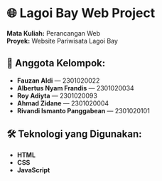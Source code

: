 # 🌐 Lagoi Bay Web Project

**Mata Kuliah:** Perancangan Web  
**Proyek:** Website Pariwisata Lagoi Bay

## 👥 Anggota Kelompok:
- **Fauzan Aldi** — 2301020022  
- **Albertus Nyam Frandis** — 2301020034  
- **Roy Adiyta** — 2301020093  
- **Ahmad Zidane** — 2301020004  
- **Rivandi Ismanto Panggabean** — 2301020101

## 🛠️ Teknologi yang Digunakan:
- **HTML**
- **CSS**
- **JavaScript**
